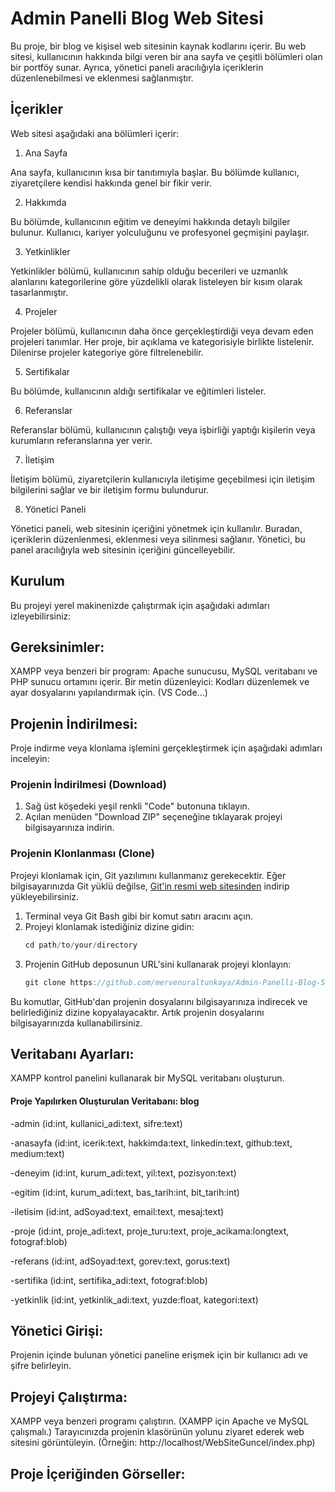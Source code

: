 <h1>Admin Panelli Blog Web Sitesi</h1>

Bu proje, bir blog ve kişisel web sitesinin kaynak kodlarını içerir. Bu web sitesi, kullanıcının hakkında bilgi veren bir ana sayfa ve çeşitli bölümleri olan bir portföy sunar. Ayrıca, yönetici paneli aracılığıyla içeriklerin düzenlenebilmesi ve eklenmesi sağlanmıştır.

<h2>İçerikler</h2>

Web sitesi aşağıdaki ana bölümleri içerir:

1. Ana Sayfa
   
Ana sayfa, kullanıcının kısa bir tanıtımıyla başlar. Bu bölümde kullanıcı, ziyaretçilere kendisi hakkında genel bir fikir verir.

2. Hakkımda
   
Bu bölümde, kullanıcının eğitim ve deneyimi hakkında detaylı bilgiler bulunur. Kullanıcı, kariyer yolculuğunu ve profesyonel geçmişini paylaşır.

3. Yetkinlikler
   
Yetkinlikler bölümü, kullanıcının sahip olduğu becerileri ve uzmanlık alanlarını kategorilerine göre yüzdelikli olarak listeleyen bir kısım olarak tasarlanmıştır.

4. Projeler
   
Projeler bölümü, kullanıcının daha önce gerçekleştirdiği veya devam eden projeleri tanımlar. Her proje, bir açıklama ve kategorisiyle birlikte listelenir. Dilenirse projeler kategoriye göre filtrelenebilir.

5. Sertifikalar
    
Bu bölümde, kullanıcının aldığı sertifikalar ve eğitimleri listeler.

6. Referanslar
    
Referanslar bölümü, kullanıcının çalıştığı veya işbirliği yaptığı kişilerin veya kurumların referanslarına yer verir.

7. İletişim
    
İletişim bölümü, ziyaretçilerin kullanıcıyla iletişime geçebilmesi için iletişim bilgilerini sağlar ve bir iletişim formu bulundurur.

8. Yönetici Paneli
    
Yönetici paneli, web sitesinin içeriğini yönetmek için kullanılır. Buradan, içeriklerin düzenlenmesi, eklenmesi veya silinmesi sağlanır. Yönetici, bu panel aracılığıyla web sitesinin içeriğini güncelleyebilir.

<h2>Kurulum</h2>

Bu projeyi yerel makinenizde çalıştırmak için aşağıdaki adımları izleyebilirsiniz:

<h2>Gereksinimler:</h2>

XAMPP veya benzeri bir program: Apache sunucusu, MySQL veritabanı ve PHP sunucu ortamını içerir.
Bir metin düzenleyici: Kodları düzenlemek ve ayar dosyalarını yapılandırmak için. (VS Code...)

<h2>Projenin İndirilmesi: </h2>

Proje indirme veya klonlama işlemini gerçekleştirmek için aşağıdaki adımları inceleyin:

<h3>Projenin İndirilmesi (Download)</h3>

1. Sağ üst köşedeki yeşil renkli "Code" butonuna tıklayın.
2. Açılan menüden "Download ZIP" seçeneğine tıklayarak projeyi bilgisayarınıza indirin.

<h3>Projenin Klonlanması (Clone)</h3>

Projeyi klonlamak için, Git yazılımını kullanmanız gerekecektir. Eğer bilgisayarınızda Git yüklü değilse, [Git'in resmi web sitesinden](https://git-scm.com/) indirip yükleyebilirsiniz.

1. Terminal veya Git Bash gibi bir komut satırı aracını açın.
2. Projeyi klonlamak istediğiniz dizine gidin:
   ```javascript
   cd path/to/your/directory
4. Projenin GitHub deposunun URL'sini kullanarak projeyi klonlayın:
   ```javascript
   git clone https://github.com/mervenuraltunkaya/Admin-Panelli-Blog-Sitesi

Bu komutlar, GitHub'dan projenin dosyalarını bilgisayarınıza indirecek ve belirlediğiniz dizine kopyalayacaktır. Artık projenin dosyalarını bilgisayarınızda kullanabilirsiniz.


<h2>Veritabanı Ayarları: </h2>

XAMPP kontrol panelini kullanarak bir MySQL veritabanı oluşturun.

<h4>Proje Yapılırken Oluşturulan Veritabanı: blog </h4>

-admin (id:int, kullanici_adi:text, sifre:text)

-anasayfa (id:int, icerik:text, hakkimda:text, linkedin:text, github:text, medium:text)

-deneyim (id:int, kurum_adi:text, yil:text, pozisyon:text)

-egitim (id:int, kurum_adi:text, bas_tarih:int, bit_tarih:int)

-iletisim (id:int, adSoyad:text, email:text, mesaj:text)

-proje (id:int, proje_adi:text, proje_turu:text, proje_acikama:longtext, fotograf:blob)

-referans (id:int, adSoyad:text, gorev:text, gorus:text)

-sertifika (id:int, sertifika_adi:text, fotograf:blob)

-yetkinlik (id:int, yetkinlik_adi:text, yuzde:float, kategori:text)

<h2>Yönetici Girişi: </h2>

Projenin içinde bulunan yönetici paneline erişmek için bir kullanıcı adı ve şifre belirleyin.

<h2>Projeyi Çalıştırma: </h2>

XAMPP veya benzeri programı çalıştırın. (XAMPP için Apache ve MySQL çalışmalı.)
Tarayıcınızda projenin klasörünün yolunu ziyaret ederek web sitesini görüntüleyin. (Örneğin: http://localhost/WebSiteGuncel/index.php)

<h2>Proje İçeriğinden Görseller: </h2>

